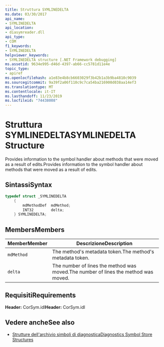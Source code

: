 ```yaml
---
title: Struttura SYMLINEDELTA
ms.date: 03/30/2017
api_name:
- SYMLINEDELTA
api_location:
- diasymreader.dll
api_type:
- COM
f1_keywords:
- SYMLINEDELTA
helpviewer_keywords:
- SYMLINEDELTA structure [.NET Framework debugging]
ms.assetid: 9634e995-d46d-4397-ab66-cc5781d11e4e
topic_type:
- apiref
ms.openlocfilehash: a1e83e4b8cb6603029f3b42b1a3b9ba4810c9039
ms.sourcegitcommit: 9a39f2a06f110c9c7ca54ba216900d038aa14ef3
ms.translationtype: MT
ms.contentlocale: it-IT
ms.lasthandoff: 11/23/2019
ms.locfileid: "74438008"
---
```

# <a name="symlinedelta-structure"></a><span data-ttu-id="753fa-102">Struttura SYMLINEDELTA</span><span class="sxs-lookup"><span data-stu-id="753fa-102">SYMLINEDELTA Structure</span></span>
<span data-ttu-id="753fa-103">Provides information to the symbol handler about methods that were moved as a result of edits.</span><span class="sxs-lookup"><span data-stu-id="753fa-103">Provides information to the symbol handler about methods that were moved as a result of edits.</span></span>  
  
## <a name="syntax"></a><span data-ttu-id="753fa-104">Sintassi</span><span class="sxs-lookup"><span data-stu-id="753fa-104">Syntax</span></span>  
  
```cpp  
typedef struct _SYMLINEDELTA  
    {  
        mdMethodDef  mdMethod;  
        INT32        delta;  
    } SYMLINEDELTA;  
```  
  
## <a name="members"></a><span data-ttu-id="753fa-105">Members</span><span class="sxs-lookup"><span data-stu-id="753fa-105">Members</span></span>  
  
|<span data-ttu-id="753fa-106">Member</span><span class="sxs-lookup"><span data-stu-id="753fa-106">Member</span></span>|<span data-ttu-id="753fa-107">Descrizione</span><span class="sxs-lookup"><span data-stu-id="753fa-107">Description</span></span>|  
|------------|-----------------|  
|`mdMethod`|<span data-ttu-id="753fa-108">The method's metadata token.</span><span class="sxs-lookup"><span data-stu-id="753fa-108">The method's metadata token.</span></span>|  
|`delta`|<span data-ttu-id="753fa-109">The number of lines the method was moved.</span><span class="sxs-lookup"><span data-stu-id="753fa-109">The number of lines the method was moved.</span></span>|  
  
## <a name="requirements"></a><span data-ttu-id="753fa-110">Requisiti</span><span class="sxs-lookup"><span data-stu-id="753fa-110">Requirements</span></span>  
 <span data-ttu-id="753fa-111">**Header:** CorSym.idl</span><span class="sxs-lookup"><span data-stu-id="753fa-111">**Header:** CorSym.idl</span></span>  
  
## <a name="see-also"></a><span data-ttu-id="753fa-112">Vedere anche</span><span class="sxs-lookup"><span data-stu-id="753fa-112">See also</span></span>

- [<span data-ttu-id="753fa-113">Strutture dell'archivio simboli di diagnostica</span><span class="sxs-lookup"><span data-stu-id="753fa-113">Diagnostics Symbol Store Structures</span></span>](../../../../docs/framework/unmanaged-api/diagnostics/diagnostics-symbol-store-structures.md)
